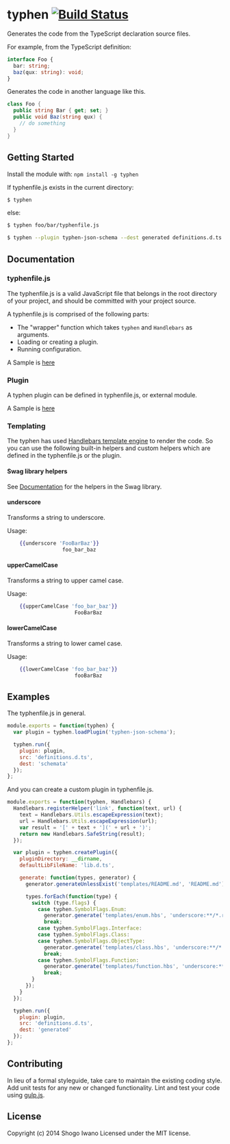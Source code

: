 # typhen [![Build Status](https://secure.travis-ci.org/shiwano/typhen.png?branch=master)](http://travis-ci.org/shiwano/typhen)

Generates the code from the TypeScript declaration source files.

For example, from the TypeScript definition:

```ts
interface Foo {
  bar: string;
  baz(qux: string): void;
}
```

Generates the code in another language like this.

```cs
class Foo {
  public string Bar { get; set; }
  public void Baz(string qux) {
    // do something
  }
}
```

## Getting Started
Install the module with: `npm install -g typhen`

If typhenfile.js exists in the current directory:

```sh
$ typhen
```

else:

```sh
$ typhen foo/bar/typhenfile.js
```

```sh
$ typhen --plugin typhen-json-schema --dest generated definitions.d.ts
```

## Documentation

### typhenfile.js

The typhenfile.js is a valid JavaScript file that belongs in the root directory of your project, and should be committed with your project source.

A typhenfile.js is comprised of the following parts:

* The "wrapper" function which takes `typhen` and `Handlebars` as arguments.
* Loading or creating a plugin.
* Running configuration.

A Sample is [here](test/fixtures/typhenfile.js)

### Plugin

A typhen plugin can be defined in typhenfile.js, or external module.

A Sample is [here](test/fixtures/plugin/typhen-test.js)

### Templating
The typhen has used [Handlebars template engine](http://handlebarsjs.com/) to render the code. So you can use the following built-in helpers and custom helpers which are defined in the typhenfile.js or the plugin.

#### Swag library helpers
See [Documentation](http://elving.github.io/swag/) for the helpers in the Swag library.

#### underscore
Transforms a string to underscore.

Usage:
```hbs
    {{underscore 'FooBarBaz'}}
                  foo_bar_baz
```

#### upperCamelCase
Transforms a string to upper camel case.

Usage:
```hbs
    {{upperCamelCase 'foo_bar_baz'}}
                      FooBarBaz
```

#### lowerCamelCase
Transforms a string to lower camel case.

Usage:
```hbs
    {{lowerCamelCase 'foo_bar_baz'}}
                      fooBarBaz
```

## Examples

The typhenfile.js in general.

```js
module.exports = function(typhen) {
  var plugin = typhen.loadPlugin('typhen-json-schema');

  typhen.run({
    plugin: plugin,
    src: 'definitions.d.ts',
    dest: 'schemata'
  });
};
```

And you can create a custom plugin in typhenfile.js.

```js
module.exports = function(typhen, Handlebars) {
  Handlebars.registerHelper('link', function(text, url) {
    text = Handlebars.Utils.escapeExpression(text);
    url = Handlebars.Utils.escapeExpression(url);
    var result = '[' + text + '](' + url + ')';
    return new Handlebars.SafeString(result);
  });

  var plugin = typhen.createPlugin({
    pluginDirectory: __dirname,
    defaultLibFileName: 'lib.d.ts',

    generate: function(types, generator) {
      generator.generateUnlessExist('templates/README.md', 'README.md');

      types.forEach(function(type) {
        switch (type.flags) {
          case typhen.SymbolFlags.Enum:
            generator.generate('templates/enum.hbs', 'underscore:**/*.rb', type);
            break;
          case typhen.SymbolFlags.Interface:
          case typhen.SymbolFlags.Class:
          case typhen.SymbolFlags.ObjectType:
            generator.generate('templates/class.hbs', 'underscore:**/*.rb', type);
            break;
          case typhen.SymbolFlags.Function:
            generator.generate('templates/function.hbs', 'underscore:**/*.rb', type);
            break;
        }
      });
    }
  });

  typhen.run({
    plugin: plugin,
    src: 'definitions.d.ts',
    dest: 'generated'
  });
};
```

## Contributing
In lieu of a formal styleguide, take care to maintain the existing coding style. Add unit tests for any new or changed functionality. Lint and test your code using [gulp.js](http://gulpjs.com/).

## License
Copyright (c) 2014 Shogo Iwano
Licensed under the MIT license.
